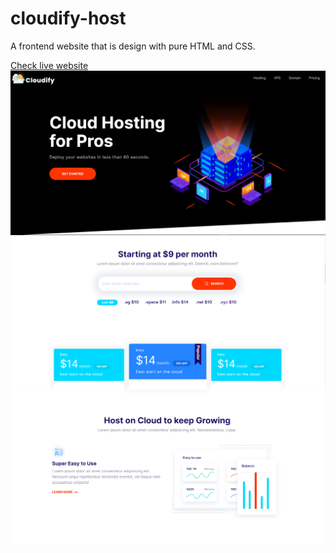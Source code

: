# cloudify-host
A frontend website that is design with pure HTML and CSS.

[Check live website](https://cloudify-host.netlify.app/)
![screenshot](https://github.com/iritikdev/cloudify-host/blob/main/images/1.PNG "a title")
![screenshot](https://github.com/iritikdev/cloudify-host/blob/main/images/2.PNG "a title")
![screenshot](https://github.com/iritikdev/cloudify-host/blob/main/images/3.PNG "a title")
